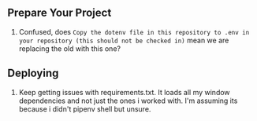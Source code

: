 ## Prepare Your Project 

1. Confused, does `Copy the dotenv file in this repository to .env in your repository (this should not be checked in)` mean we are replacing the old with this one?

## Deploying

1. Keep getting issues with requirements.txt. It loads all my window dependencies and not just the ones i worked with. I'm assuming its because i didn't pipenv shell but unsure.
